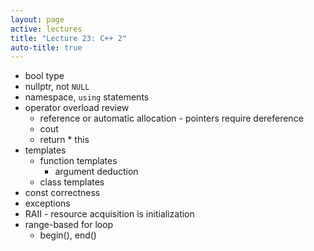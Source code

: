 ```yaml
---
layout: page
active: lectures
title: "Lecture 23: C++ 2"
auto-title: true
---
```




- bool type
- nullptr, not `NULL`
- namespace, `using` statements
- operator overload review
  - reference or automatic allocation - pointers require dereference
  - cout
  - return * this
- templates
  - function templates
    - argument deduction
  - class templates
- const correctness
- exceptions
- RAII - resource acquisition is initialization
- range-based for loop
  - begin(), end()


